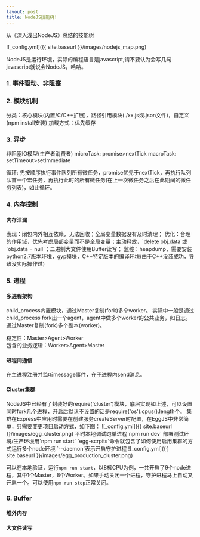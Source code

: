 ```yaml
---
layout: post
title: NodeJS技能树!
---
```


从《深入浅出NodeJS》总结的技能树   

![_config.yml]({{ site.baseurl }}/images/nodejs_map.png)
 
NodeJS是运行环境，实际的编程语言是javascript,请不要认为会写几句javascript就说会NodeJS，哈哈。  


<h3>1. 事件驱动、非阻塞</h3>
<h3>2. 模块机制</h3>
  分类：核心模块(内置/C/C++扩展)，路径引用模块(./xx.js或.json文件)，自定义(npm install安装)
  加载方式：优先缓存  
<h3>3. 异步</h3>
  非阻塞IO模型(生产者消费者)  
  microTask: promise>nextTick   
  macroTask: setTimeout>setImmediate  

  循环: 先按顺序执行事件队列所有微任务，promise优先于nextTick，再执行队列队首一个宏任务，再执行此时的所有微任务(在上一次微任务之后在此期间的微任务列表)，如此循环。
<h3>4. 内存控制</h3>
  <h4>内存泄漏</h4>  
  表现：闭包内外相互依赖，无法回收；全局变量数据没有及时清理；  
  优化：合理的作用域，优先考虑局部变量而不是全局变量；主动释放，`delete obj.data`或`obj.data = null`；二进制大文件使用Buffer读写；  
  监控：heapdump，需要安装python2.7版本环境，gyp模块，C++特定版本的编译环境(由于C++没装成功，导致没实际操作过)    
<h3>5. 进程</h3>
  <h4>多进程架构</h4>  
  child_process内置模块，通过Master复制(fork)多个worker。
  实际中一般是通过child_process fork出一个agent，agent中做多个worker的公共业务，如日志。通过Master复制(fork)多个副本(worker)。

  稳定性：Master>Agent>Worker  
  包含的业务逻辑：Worker>Agent>Master  

  <h4>进程间通信</h4>   
  在主进程注册并监听message事件，在子进程内send消息。

  <h4>Cluster集群</h4>   
  NodeJS中已经有了封装好的require('cluster')模块，底层实现如上述，可以设置同时fork几个进程，开启后默认不设置的话是require('os').cpus().length个。  
  集群在Express中应用时需要在创建服务createServer时配置，在EggJS中非常简单，只需要变更项目启动方式，如下图：
  ![_config.yml]({{ site.baseurl }}/images/egg_cluster.png)
  平时本地调试跑单进程`npm run dev`  
  部署测试环境/生产环境用`npm run start`  
  `egg-scrpits`命令就包含了如何使用启用集群的方式运行多个node环境  
  `--daemon`表示开启守护进程  
  ![_config.yml]({{ site.baseurl }}/images/egg_production_cluster.png)

  可以在本地验证，运行`npm run start`，以8核CPU为例，一共开启了9个node进程，其中1个Master，8个Worker。如果手动关闭一个进程，守护进程马上自动又开启一个。可以使用`npm run stop`正常关闭。
<h3>6. Buffer</h3>
  <h4>堆外内存</h4>

  <h4>大文件读写</h4>